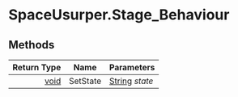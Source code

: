# SpaceUsurper.Stage_Behaviour
## Methods
| Return Type | Name | Parameters |
| ----------: | ---- | ---------- |
| [void](https://docs.microsoft.com/en-us/dotnet/api/system.void?view=netframework-4.5) | SetState | [String](https://docs.microsoft.com/en-us/dotnet/api/system.string?view=netframework-4.5) *state*|
